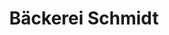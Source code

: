 ---
title: "Bäckerei Schmidt"
url: /luebbecke/baeckerei-schmidt-alsweder-strasse/
shop: Bäckerei
---